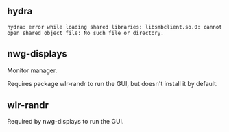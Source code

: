 <!------------------------------------------------------------------------ INFO
## [packages.md]
## author        : fantomH @alterEGO Linux
## created       : 2023-12-19 08:09:06 UTC
## updated       : 2023-12-19 08:09:06 UTC
## description   : Packages notes.
-->

## hydra

```
hydra: error while loading shared libraries: libsmbclient.so.0: cannot open shared object file: No such file or directory.
```

## nwg-displays

Monitor manager.

Requires package wlr-randr to run the GUI, but doesn't install it by default.

## wlr-randr

Required by nwg-displays to run the GUI.

<!--
# vim: foldmethod=marker
## ------------------------------------------------------------- FIN ¯\_(ツ)_/¯ -->
